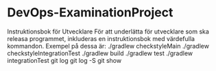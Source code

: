 # DevOps-ExaminationProject
Instruktionsbok för Utvecklare
För att underlätta för utvecklare som ska releasa programmet, inkluderas en instruktionsbok med värdefulla kommandon. Exempel på dessa är:
./gradlew checkstyleMain
./gradlew checkstyleIntegrationTest
./gradlew build
./gradlew test
./gradlew integrationTest
git log
git log -S
git show <git-sha>

